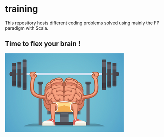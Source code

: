 # training

This repository hosts different coding
problems solved using mainly the FP paradigm with Scala.

## Time to flex your brain !

![](resources/BrainTraining.jpg)
